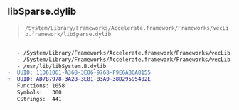 ## libSparse.dylib

> `/System/Library/Frameworks/Accelerate.framework/Frameworks/vecLib.framework/libSparse.dylib`

```diff

   - /System/Library/Frameworks/Accelerate.framework/Frameworks/vecLib.framework/libLAPACK.dylib
   - /System/Library/Frameworks/Accelerate.framework/Frameworks/vecLib.framework/libSparseBLAS.dylib
   - /usr/lib/libSystem.B.dylib
-  UUID: 11D61061-A36B-3E06-9768-F9E6AB6A8155
+  UUID: AD7B7978-3A2B-3E81-B3A0-38D29595482E
   Functions: 1058
   Symbols:   300
   CStrings:  441

```
